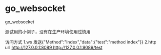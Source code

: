# go_websocket
go_websocket

测试用的小例子，没有在生产环境使用过慎用

访问方式
   1.ws 发送{"Method":"Index","data":{"test":"method index"}}
   2.http url http://127.0.0.1:8089,http://127.0.0.1:8089/test
